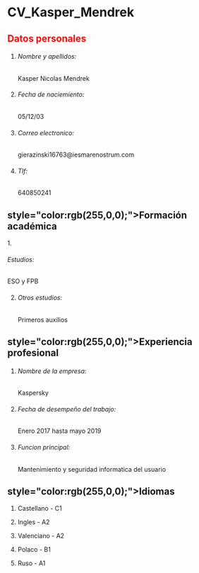 # **CV_Kasper_Mendrek**

 <h2 style="color:rgb(255,0,0);">Datos personales</h2>

1. <h6>Nombre y apellidos:</h6> Kasper Nicolas Mendrek

2. <h6>Fecha de naciemiento:</h6> 05/12/03

3. <h6>Correo electronico:</h6> gierazinski16763@iesmarenostrum.com

4. <h6>Tlf:</h6> 640850241

<h2> style="color:rgb(255,0,0);">Formación académica</h2>
1. <h6>Estudios:</h6> ESO y FPB

2. <h6>Otros estudios:</h6> Primeros auxilios

<h2> style="color:rgb(255,0,0);">Experiencia profesional</h2>

1. <h6>Nombre de la empresa:</h6> Kaspersky

2. <h6>Fecha de desempeño del trabajo:</h6> Enero 2017 hasta mayo 2019

3. <h6>Funcion principal:</h6> Mantenimiento y seguridad informatica del usuario

<h2> style="color:rgb(255,0,0);">Idiomas</h2>

1. Castellano - C1

2. Ingles - A2

3. Valenciano - A2

4. Polaco - B1

5. Ruso - A1


